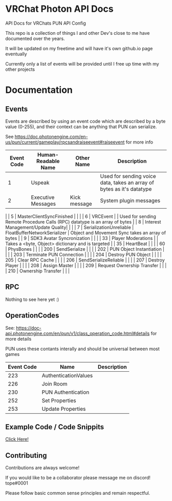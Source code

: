 
# VRChat Photon API Docs

API Docs for VRChats PUN API Config

This repo is a collection of things I and other Dev's close to me have documented over the years.

It will be updated on my freetime and will have it's own github.io page eventually

Currently only a list of events will be provided until I free up time with my other projects

# Documentation
## Events
Events are described by using an event code which are described by a byte value (0-255), and their context can be anything that PUN can serialize.

See https://doc.photonengine.com/en-us/pun/current/gameplay/rpcsandraiseevent#raiseevent for more info


| Event Code | Human-Readable Name | Other Name | Description |
| ----------- | ----------- | ----------- | ----------- |
| 1 | Uspeak                            |                                   | Used for sending voice data,  takes an array of bytes as it's datatype        |
| 2 | Executive Messages                | Kick message                      | System plugin messages         
|
| 5 | MasterClientSyncFinished          |                                   |
|
| 6 | VRCEvent                          |                                   | Used for sending Remote Procedure Calls (RPC) datatype is an array of bytes   |
| 8 | Interest Management/Update Quality|                                   |                                                                               |
| 7 | SerializationUnreliable           | FloatBufferNetworkSerializer      | Object and Movement Sync takes an array of bytes                              |
| 9 | SDK3 Avatar Syncronization        |                                   |                                                                               |
| 33 | Player Moderations               |                                   | Takes a <byte, Object> dictionary and is targeted                             |
| 35 | HeartBeat                        |                                   |                                                                                |
| 60 | PhysBones                        |                                   |                                                                               |
| 200 | SendSerialize                   |                                   |                                                                               |
| 202 | PUN Object Instantiation        |                                   |                                                                               |
| 203 | Terminate PUN Connection        |                                   |                                                                               |
| 204 | Destroy PUN Object              |                                   |                                                                               |
| 205 | Clear RPC Cache                 |                                   |                                                                               |
| 206 | SendSerializeReliable           |                                   |                                                                               |
| 207 |  Destroy Player                 |                                   |                                                                               |
| 208 | Assign Master                   |                                   |                                                                               |
| 209 | Request Ownership Transfer      |                                   |                                                                               |
| 210 | Ownership Transfer              |                                   |                                                                               |




## RPC

Nothing to see here yet :)

## OperationCodes

See: https://doc-api.photonengine.com/en/pun/v1/class_operation_code.html#details for more details

PUN uses these contants interally and should be universal between most games

| Event Code  | Name | Description |
| ----------- | ----------- | ----------- |
|223    | AuthenticationValues  |               |
|226    | Join Room             |               |
|230    | PUN Authentication    |               |
|252    | Set Properties        |               |
|253    | Update Properties     |               |

## Example Code / Code Snippits

[Click Here!](Code-Snippets/)



        



## Contributing

Contributions are always welcome!

If you would like to be a collaborator please message me on discord! tope#0001

Please follow basic common sense principles and remain respectful.

